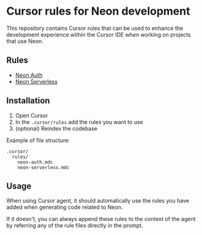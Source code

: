 # Cursor rules for Neon development

This repository contains Cursor rules that can be used to enhance the development experience within the Cursor IDE when working on projects that use Neon.

## Rules

- [Neon Auth](neon-auth.mdc)
- [Neon Serverless](neon-serverless.mdc)

## Installation

1. Open Cursor
2. In the `.cursor/rules` add the rules you want to use
3. (optional) Reindex the codebase

Example of file structure:

```
.cursor/
  rules/
    neon-auth.mdc
    neon-serverless.mdc
```

## Usage

When using Cursor agent, it should automatically use the rules you have added when generating code related to Neon.

If it doesn't, you can always append these rules to the context of the agent by referring any of the rule files directly in the prompt.
